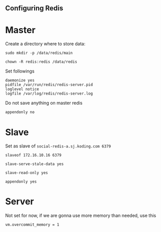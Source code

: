 ## Configuring Redis

# Master


Create a directory where to store data:
```
sudo mkdir -p /data/redis/main

chown -R redis:redis /data/redis
```

Set followings

```
daemonize yes
pidfile /var/run/redis/redis-server.pid
loglevel notice
logfile /var/log/redis/redis-server.log
```

 Do not save anything on master redis
```
appendonly no
```

# Slave

Set as slave of `social-redis-a.sj.koding.com 6379`
```
slaveof 172.16.10.16 6379
```

```
slave-serve-stale-data yes

slave-read-only yes

appendonly yes
```


# Server

Not set for now, if we are gonna use more memory than needed, use this
```
vm.overcommit_memory = 1
```
